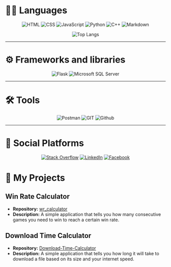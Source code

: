

# **🧑‍💻 Languages**
<div align="center">
  
![HTML](https://img.shields.io/badge/-HTML5-E34F26?logo=html5&&style=for-the-badge&logoColor=white)
![CSS](https://img.shields.io/badge/-CSS3-1572B6?logo=css3&&style=for-the-badge&logoColor=white)
![JavaScript](https://img.shields.io/badge/-JavaScript-F7DF1E?logo=javascript&&style=for-the-badge&logoColor=black)
![Python](https://img.shields.io/badge/-Python-3776AB?logo=python&&style=for-the-badge&logoColor=white)
![C++](https://img.shields.io/badge/-C++-00599C?logo=c%2B%2B&&&style=for-the-badge&logoColor=white)
![Markdown](https://img.shields.io/badge/-markdown-%23000000?&style=for-the-badge&logo=markdown&logoColor=white)

![Top Langs](https://github-readme-stats.vercel.app/api/top-langs/?username=medovanx)

</div>

-----

# **⚙️ Frameworks and libraries**
<div align="center">

![Flask](https://img.shields.io/badge/Flask-000000?logo=flask&style=for-the-badge&logoColor=white)
![Microsoft SQL Server](https://img.shields.io/badge/Microsoft%20SQL%20Server-2019-3776AB?logo=microsoft%20sql%20server&style=for-the-badge&logoColor=white)
</div>


-----
# **🛠️ Tools**
<div align="center">

![Postman](https://img.shields.io/badge/Postman-FF6C37?logo=postman&style=for-the-badge&logoColor=white)
![GIT](https://img.shields.io/badge/Git-F05032?logo=git&style=for-the-badge&logoColor=white)
![Github](https://img.shields.io/badge/github%20-%23121011.svg?&style=for-the-badge&logo=github&logoColor=white)
</div>

-----

# 📩 Social Platforms
<div align="center">
  
[![Stack Overflow](https://img.shields.io/badge/-Stack%20Overflow-FE7A16?logo=stackoverflow&style=for-the-badge&logoColor=white)](https://stackoverflow.com/users/17620209/mohamed-darwesh)
[![LinkedIn](https://img.shields.io/badge/-LinkedIn-0077B5?logo=linkedin&style=for-the-badge&logoColor=white)](https://www.linkedin.com/in/medovanx)
[![Facebook](https://img.shields.io/badge/-Facebook-1877F2?logo=facebook&style=for-the-badge&logoColor=white)](https://www.facebook.com/medovanx)

</div>

# 🔷 My Projects

## Win Rate Calculator

- **Repository:** [wr_calculator](https://github.com/medovanx/wr_calculator)
- **Description:** A simple application that tells you how many consecutive games you need to win to reach a certain win rate.

## Download Time Calculator

- **Repository:** [ Download-Time-Calculator](https://github.com/medovanx/Download-Time-Calculator)
- **Description:** A simple application that tells you how long it will take to download a file based on its size and your internet speed.

